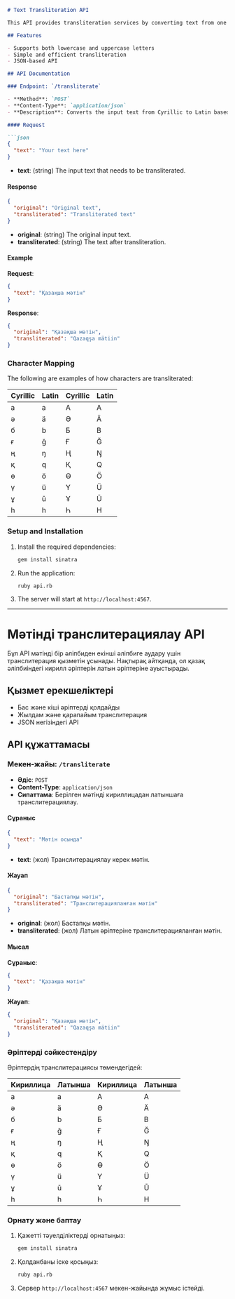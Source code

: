 

```markdown
# Text Transliteration API

This API provides transliteration services by converting text from one script to another based on predefined character mappings. Specifically, it transliterates Cyrillic characters (Kazakh alphabet) into Latin characters.

## Features

- Supports both lowercase and uppercase letters
- Simple and efficient transliteration
- JSON-based API

## API Documentation

### Endpoint: `/transliterate`

- **Method**: `POST`
- **Content-Type**: `application/json`
- **Description**: Converts the input text from Cyrillic to Latin based on predefined rules.

#### Request

```json
{
  "text": "Your text here"
}
```

- **text**: (string) The input text that needs to be transliterated.

#### Response

```json
{
  "original": "Original text",
  "transliterated": "Transliterated text"
}
```

- **original**: (string) The original input text.
- **transliterated**: (string) The text after transliteration.

#### Example

**Request**:

```json
{
  "text": "Қазақша мәтін"
}
```

**Response**:

```json
{
  "original": "Қазақша мәтін",
  "transliterated": "Qazaqşa mätiin"
}
```

### Character Mapping

The following are examples of how characters are transliterated:

| Cyrillic | Latin | Cyrillic | Latin |
|----------|-------|----------|-------|
| а        | a     | А        | A     |
| ә        | ä     | Ә        | Ä     |
| б        | b     | Б        | B     |
| ғ        | ğ     | Ғ        | Ğ     |
| ң        | ŋ     | Ң        | Ŋ     |
| қ        | q     | Қ        | Q     |
| ө        | ö     | Ө        | Ö     |
| ү        | ü     | Ү        | Ü     |
| ұ        | ū     | Ұ        | Ū     |
| һ        | h     | Һ        | H     |

### Setup and Installation

1. Install the required dependencies:
   ```bash
   gem install sinatra
   ```

2. Run the application:
   ```bash
   ruby api.rb
   ```

3. The server will start at `http://localhost:4567`.

---

# Мәтінді транслитерациялау API

Бұл API мәтінді бір әліпбиден екінші әліпбиге аудару үшін транслитерация қызметін ұсынады. Нақтырақ айтқанда, ол қазақ әліпбиіндегі кирилл әріптерін латын әріптеріне ауыстырады.

## Қызмет ерекшеліктері

- Бас және кіші әріптерді қолдайды
- Жылдам және қарапайым транслитерация
- JSON негізіндегі API

## API құжаттамасы

### Мекен-жайы: `/transliterate`

- **Әдіс**: `POST`
- **Content-Type**: `application/json`
- **Сипаттама**: Берілген мәтінді кириллицадан латыншаға транслитерациялау.

#### Сұраныс

```json
{
  "text": "Мәтін осында"
}
```

- **text**: (жол) Транслитерациялау керек мәтін.

#### Жауап

```json
{
  "original": "Бастапқы мәтін",
  "transliterated": "Транслитерацияланған мәтін"
}
```

- **original**: (жол) Бастапқы мәтін.
- **transliterated**: (жол) Латын әріптеріне транслитерацияланған мәтін.

#### Мысал

**Сұраныс**:

```json
{
  "text": "Қазақша мәтін"
}
```

**Жауап**:

```json
{
  "original": "Қазақша мәтін",
  "transliterated": "Qazaqşa mätiin"
}
```

### Әріптерді сәйкестендіру

Әріптердің транслитерациясы төмендегідей:

| Кириллица | Латынша | Кириллица | Латынша |
|-----------|---------|-----------|---------|
| а         | a       | А         | A       |
| ә         | ä       | Ә         | Ä       |
| б         | b       | Б         | B       |
| ғ         | ğ       | Ғ         | Ğ       |
| ң         | ŋ       | Ң         | Ŋ       |
| қ         | q       | Қ         | Q       |
| ө         | ö       | Ө         | Ö       |
| ү         | ü       | Ү         | Ü       |
| ұ         | ū       | Ұ         | Ū       |
| һ         | h       | Һ         | H       |

### Орнату және баптау

1. Қажетті тәуелділіктерді орнатыңыз:
   ```bash
   gem install sinatra
   ```

2. Қолданбаны іске қосыңыз:
   ```bash
   ruby api.rb
   ```

3. Сервер `http://localhost:4567` мекен-жайында жұмыс істейді.


